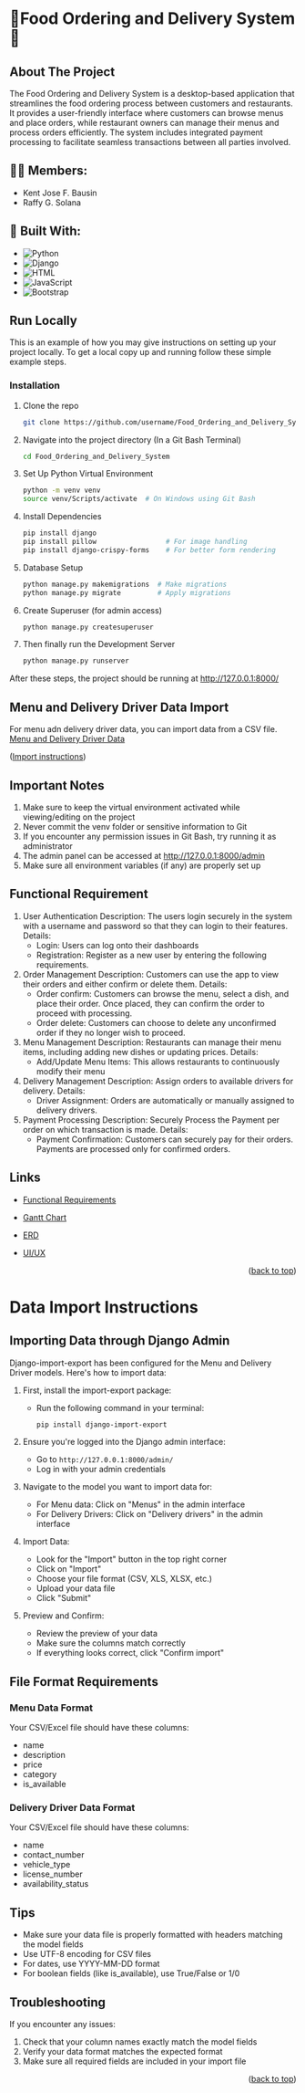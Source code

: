 <a id="readme-top"></a>
# 🚚Food Ordering and Delivery System🚚

## About The Project

The Food Ordering and Delivery System is a desktop-based application that streamlines the food ordering process between customers and restaurants. It provides a user-friendly interface where customers can browse menus and place orders, while restaurant owners can manage their menus and process orders efficiently. The system includes integrated payment processing to facilitate seamless transactions between all parties involved.

## 🙋‍♂️ Members:
- Kent Jose F. Bausin
- Raffy G. Solana

## 🔨 Built With:

- ![Python](https://img.shields.io/badge/Python-3776AB?style=for-the-badge&logo=python&logoColor=white)
- ![Django](https://img.shields.io/badge/Django-092E20?style=for-the-badge&logo=django&logoColor=white)
- ![HTML](https://img.shields.io/badge/HTML5-E34F26?style=for-the-badge&logo=html5&logoColor=white)
- ![JavaScript](https://img.shields.io/badge/JavaScript-F7DF1E?style=for-the-badge&logo=javascript&logoColor=black)
- ![Bootstrap](https://img.shields.io/badge/Bootstrap-7952B3?style=for-the-badge&logo=bootstrap&logoColor=white)

## Run Locally

This is an example of how you may give instructions on setting up your project locally.
To get a local copy up and running follow these simple example steps.

### Installation

1. Clone the repo
   ```sh
   git clone https://github.com/username/Food_Ordering_and_Delivery_System.git
   ```
2. Navigate into the project directory (In a Git Bash Terminal)
   ```sh
   cd Food_Ordering_and_Delivery_System
   ```
3. Set Up Python Virtual Environment
   ```sh
   python -m venv venv
   source venv/Scripts/activate  # On Windows using Git Bash
   ```
4. Install Dependencies
   ```sh
   pip install django
   pip install pillow                 # For image handling
   pip install django-crispy-forms    # For better form rendering
   ```
5. Database Setup
   ```sh
   python manage.py makemigrations  # Make migrations
   python manage.py migrate         # Apply migrations
   ```
6. Create Superuser (for admin access)
    ```sh
    python manage.py createsuperuser
    ```
7. Then finally run the Development Server
   ```sh
   python manage.py runserver
   ```

After these steps, the project should be running at http://127.0.0.1:8000/

## Menu and Delivery Driver Data Import
For menu adn delivery driver data, you can import data from a CSV file.
[Menu and Delivery Driver Data](https://drive.google.com/drive/folders/1161id5fbNPu5V76_lxQjw63xAlA12bRP?usp=sharing)

<p align="left">(<a href="#Import-instructions">Import instructions</a>)</p>

## Important Notes

1. Make sure to keep the virtual environment activated while viewing/editing on the project
2. Never commit the venv folder or sensitive information to Git
3. If you encounter any permission issues in Git Bash, try running it as administrator
4. The admin panel can be accessed at http://127.0.0.1:8000/admin
5. Make sure all environment variables (if any) are properly set up

## Functional Requirement
1. User Authentication
   Description: The users login securely in the system with a username and password so that they can login to their features.
    Details:
     - Login: Users can log onto their dashboards
     - Registration: Register as a new user by entering the following requirements.
2. Order Management
   Description: Customers can use the app to view their orders and either confirm or delete them.
    Details:
     - Order confirm: Customers can browse the menu, select a dish, and place their order. Once placed, they can confirm the order to proceed with processing.
     - Order delete: Customers can choose to delete any unconfirmed order if they no longer wish to proceed.
3. Menu Management
   Description: Restaurants can manage their menu items, including adding new dishes or updating prices.
    Details:
     - Add/Update Menu Items: This allows restaurants to continuously modify their menu
4. Delivery Management
   Description: Assign orders to available drivers for delivery.
    Details:
     - Driver Assignment: Orders are automatically or manually assigned to delivery drivers.
5. Payment Processing
   Description: Securely Process the Payment per order on which transaction is made.
    Details:
     - Payment Confirmation: Customers can securely pay for their orders. Payments are processed only for confirmed orders.

## Links

- [Functional Requirements](https://docs.google.com/document/d/1AthXtmaQ210Vcrmn-cGbGaN4lR0AdVr9Q6gzLmvgpcw/edit?usp=sharing)

- [Gantt Chart](https://docs.google.com/spreadsheets/d/1r2Hc3QVcvjZk1iXVlI7qCWuh4ZX_0FhKnk6CzMDfyCk/edit?usp=sharing)

- [ERD](https://www.figma.com/design/EFj5iOjeI0E1B9Je8P52yf/Entity-Relationship-Diagram?node-id=0-1&t=9zG1u1OBo282v0Y8-1)

- [UI/UX](https://www.figma.com/design/6vOxothoYyj1EuZEdI4g2O/Untitled?node-id=0-1&node-type=canvas&t=osrTp2l0xntU8vgo-0)

<p align="right">(<a href="#readme-top">back to top</a>)</p>


<a id="Import-instructions"></a>
# Data Import Instructions

## Importing Data through Django Admin

Django-import-export has been configured for the Menu and Delivery Driver models. Here's how to import data:

1. First, install the import-export package:
   - Run the following command in your terminal:
     ```bash
     pip install django-import-export
     ```

2. Ensure you're logged into the Django admin interface:
   - Go to `http://127.0.0.1:8000/admin/`
   - Log in with your admin credentials

3. Navigate to the model you want to import data for:
   - For Menu data: Click on "Menus" in the admin interface
   - For Delivery Drivers: Click on "Delivery drivers" in the admin interface

4. Import Data:
   - Look for the "Import" button in the top right corner
   - Click on "Import"
   - Choose your file format (CSV, XLS, XLSX, etc.)
   - Upload your data file
   - Click "Submit"

5. Preview and Confirm:
   - Review the preview of your data
   - Make sure the columns match correctly
   - If everything looks correct, click "Confirm import"

## File Format Requirements

### Menu Data Format
Your CSV/Excel file should have these columns:
- name
- description
- price
- category
- is_available

### Delivery Driver Data Format
Your CSV/Excel file should have these columns:
- name
- contact_number
- vehicle_type
- license_number
- availability_status

## Tips
- Make sure your data file is properly formatted with headers matching the model fields
- Use UTF-8 encoding for CSV files
- For dates, use YYYY-MM-DD format
- For boolean fields (like is_available), use True/False or 1/0

## Troubleshooting
If you encounter any issues:
1. Check that your column names exactly match the model fields
2. Verify your data format matches the expected format
3. Make sure all required fields are included in your import file

<p align="right">(<a href="#readme-top">back to top</a>)</p>